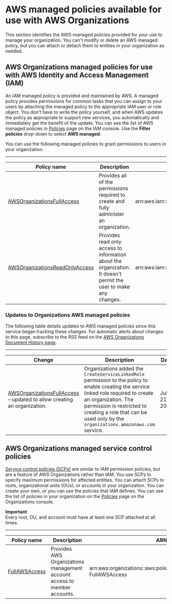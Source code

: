 # AWS managed policies available for use with AWS Organizations<a name="orgs_reference_available-policies"></a>

This section identifies the AWS\-managed policies provided for your use to manage your organization\. You can't modify or delete an AWS managed policy, but you can attach or detach them to entities in your organization as needed\.

## AWS Organizations managed policies for use with AWS Identity and Access Management \(IAM\)<a name="ref-iam-managed-policies"></a>

An IAM managed policy is provided and maintained by AWS\. A managed policy provides permissions for common tasks that you can assign to your users by attaching the managed policy to the appropriate IAM user or role object\. You don't have to write the policy yourself, and when AWS updates the policy as appropriate to support new services, you automatically and immediately get the benefit of the update\. You can see the list of AWS managed policies in [Policies](https://console.aws.amazon.com/iam/home?#/policies) page on the IAM console\. Use the **Filter policies** drop\-down to select **AWS managed**\. 

You can use the following managed policies to grant permissions to users in your organization\.


****  

| Policy name | Description | ARN | 
| --- | --- | --- | 
| [AWSOrganizationsFullAccess](https://console.aws.amazon.com/iam/home?#/policies/arn:aws:iam::aws:policy/AWSOrganizationsFullAccess$jsonEditor) | Provides all of the permissions required to create and fully administer an organization\. | arn:aws:iam::aws:policy/AWSOrganizationsFullAccess | 
| [AWSOrganizationsReadOnlyAccess](https://console.aws.amazon.com/iam/home?#/policies/arn:aws:iam::aws:policy/AWSOrganizationsReadOnlyAccess$jsonEditor) | Provides read only access to information about the organization\. It doesn't permit the user to make any changes\. | arn:aws:iam::aws:policy/AWSOrganizationsReadOnlyAccess | 

### Updates to Organizations AWS managed policies<a name="ref-iam-managed-policies-updates"></a>

The following table details updates to AWS managed policies since this service began tracking these changes\. For automatic alerts about changes to this page, subscribe to the RSS feed on the [AWS Organizations Document History page](document-history.md)\.


****  

| Change | Description | Date | 
| --- | --- | --- | 
|  [AWSOrganizationsFullAccess](https://console.aws.amazon.com/iam/home?#/policies/arn:aws:iam::aws:policy/AWSOrganizationsFullAccess$jsonEditor) – updated to allow creating an organization\.  |  Organizations added the `CreateServiceLinkedRole` permission to the policy to enable creating the service linked role required to create an organization\. The permission is restricted to creating a role that can be used only by the `organizations.amazonaws.com` service\.  |  July 21st, 2021  | 

## AWS Organizations managed service control policies<a name="ref-managed-scp-policies"></a>

[Service control policies \(SCPs\)](orgs_manage_policies_scps.md) are similar to IAM permission policies, but are a feature of AWS Organizations rather than IAM\. You use SCPs to specify maximum permissions for affected entities\. You can attach SCPs to roots, organizational units \(OUs\), or accounts in your organization\. You can create your own, or you can use the policies that IAM defines\. You can see the list of policies in your organization on the [Policies](https://console.aws.amazon.com/organizations/?#/policies) page on the Organizations console\.

**Important**  
Every root, OU, and account must have at least one SCP attached at all times\.


****  

| Policy name | Description | ARN | 
| --- | --- | --- | 
| [FullAWSAccess](https://console.aws.amazon.com/organizations/?#/policies/p-FullAWSAccess) | Provides AWS Organizations management account access to member accounts\. | arn:aws:organizations::aws:policy/service\_control\_policy/p\-FullAWSAccess | 